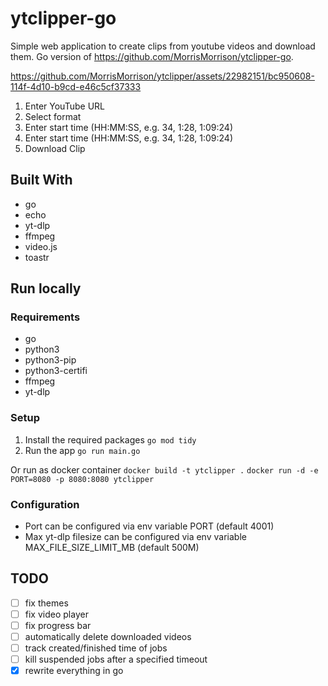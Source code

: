 # ytclipper-go
Simple web application to create clips from youtube videos and download them.
Go version of https://github.com/MorrisMorrison/ytclipper-go.

https://github.com/MorrisMorrison/ytclipper/assets/22982151/bc950608-114f-4d10-b9cd-e46c5cf37333

1. Enter YouTube URL
2. Select format
2. Enter start time (HH:MM:SS, e.g. 34, 1:28, 1:09:24)
2. Enter start time (HH:MM:SS, e.g. 34, 1:28, 1:09:24)
4. Download Clip

## Built With
- go
- echo 
- yt-dlp
- ffmpeg
- video.js
- toastr

## Run locally
### Requirements
- go
- python3
- python3-pip
- python3-certifi
- ffmpeg
- yt-dlp

### Setup
1. Install the required packages
`go mod tidy`
2. Run the app
`go run main.go`

Or run as docker container 
`docker build -t ytclipper .`
`docker run -d -e PORT=8080 -p 8080:8080 ytclipper`

### Configuration
- Port can be configured via env variable PORT (default 4001)
- Max yt-dlp filesize can be configured via env variable MAX_FILE_SIZE_LIMIT_MB (default 500M)

## TODO
- [ ] fix themes
- [ ] fix video player
- [ ] fix progress bar
- [ ] automatically delete downloaded videos
- [ ] track created/finished time of jobs
- [ ] kill suspended jobs after a specified timeout
- [x] rewrite everything in go